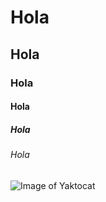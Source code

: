 # Hola
## Hola
### Hola
#### Hola
##### Hola
###### Hola
![Image of Yaktocat](https://octodex.github.com/images/yaktocat.png)
